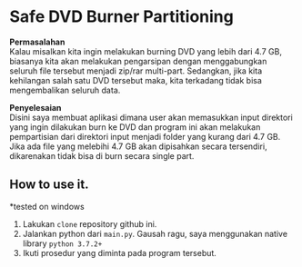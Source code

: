 # Safe DVD Burner Partitioning

**Permasalahan**  
Kalau misalkan kita ingin melakukan burning DVD yang lebih dari 4.7 GB, biasanya kita akan melakukan pengarsipan dengan menggabungkan seluruh file tersebut menjadi zip/rar multi-part. Sedangkan, jika kita kehilangan salah satu DVD tersebut maka, kita terkadang tidak bisa mengembalikan seluruh data.

**Penyelesaian**  
Disini saya membuat aplikasi dimana user akan memasukkan input direktori yang ingin dilakukan burn ke DVD dan program ini akan melakukan pempartisian dari direktori input menjadi folder yang kurang dari 4.7 GB. Jika ada file yang melebihi 4.7 GB akan dipisahkan secara tersendiri, dikarenakan tidak bisa di burn secara single part.

## How to use it.
*tested on windows  
1. Lakukan `clone` repository github ini.
2. Jalankan python dari `main.py`. Gausah ragu, saya menggunakan native library `python 3.7.2+`
3. Ikuti prosedur yang diminta pada program tersebut.
